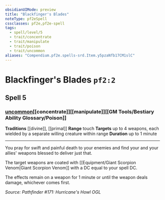 ```yaml
---
obsidianUIMode: preview
title: "Blackfinger's Blades"
noteType: pf2eSpell
cssclasses: pf2e,pf2e-spell
tags:
  - spell/level/5
  - trait/concentrate
  - trait/manipulate
  - trait/poison
  - trait/uncommon
aliases: "Compendium.pf2e.spells-srd.Item.y5pzaNfb17CM1slC" 
---
```

# Blackfinger's Blades  `pf2:2`  
## Spell 5
### [uncommon](uncommon "Uncommon Rarity Trait")[[concentrate]][[manipulate]][[GM Tools/Bestiary Ability Glossary/Poison]]
**Traditions** [[divine]], [[primal]]
**Range** touch
**Targets** up to 4 weapons, each wielded by a separate willing creature within range
**Duration** up to 1 minute
* * * 
You pray for swift and painful death to your enemies and find your and your allies' weapons blessed to deliver just that.

The target weapons are coated with [[Equipment/Giant Scorpion Venom|Giant Scorpion Venom]] with a DC equal to your spell DC.

The effects remain on a weapon for 1 minute or until the weapon deals damage, whichever comes first.

*Source: Pathfinder #171: Hurricane's Howl*
*OGL*